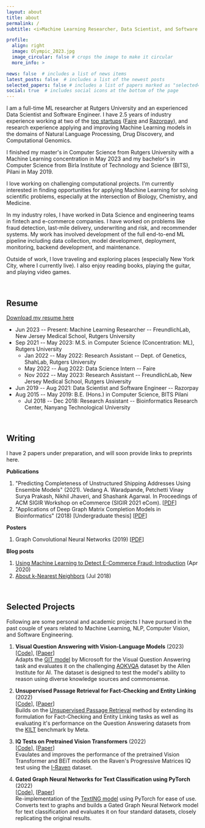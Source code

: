```yaml
---
layout: about
title: about
permalink: /
subtitle: <i>Machine Learning Researcher, Data Scientist, and Software Engineer</i>

profile:
  align: right
  image: Olympic_2023.jpg
  image_circular: false # crops the image to make it circular
  more_info: >

news: false  # includes a list of news items
latest_posts: false  # includes a list of the newest posts
selected_papers: false # includes a list of papers marked as "selected={true}"
social: true  # includes social icons at the bottom of the page
---
```


I am a full-time ML researcher at Rutgers University and an experienced Data Scientist
and Software Engineer. I have 2.5 years of industry experience
working at two of the [top startups](https://www.ycombinator.com/topcompanies)
([Faire](https://www.faire.com/) and [Razorpay](https://razorpay.com/)), and research experience 
applying and improving Machine Learning models in the domains of Natural Language Processing, 
Drug Discovery, and Computational Genomics.

I finished my master's in Computer Science from Rutgers University with a Machine Learning
concentration in May 2023 and my bachelor's in Computer Science from Birla Institute of Technology 
and Science (BITS), Pilani in May 2019.

I love working on challenging computational projects. I'm currently interested in finding
opportunities for applying Machine Learning for solving scientific problems, especially at 
the intersection of Biology, Chemistry, and Medicine.

In my industry roles, I have worked in Data Science and engineering teams in fintech and e-commerce 
companies. I have worked on problems like fraud detection, last-mile delivery, underwriting and risk, 
and recommender systems. My work has involved development of the full end-to-end ML pipeline 
including data collection, model development, deployment, monitoring, backend development, and 
maintenance. 

Outside of work, I love traveling and exploring places (especially New York City, 
where I currently live). I also enjoy reading books, playing the guitar, and playing video games.

<br>

## Resume

[Download my resume here](/assets/pdf/Vedang_Waradpande_PhD_CV.pdf)

- Jun 2023 -- Present: Machine Learning Researcher -- FreundlichLab, New Jersey Medical School, Rutgers University
- Sep 2021 -- May 2023: M.S. in Computer Science (Concentration: ML), Rutgers University
  - Jan 2022 -- May 2022: Research Assistant -- Dept. of Genetics, ShahLab, Rutgers University 
  - May 2022 -- Aug 2022: Data Science Intern -- Faire
  - Nov 2022 -- May 2023: Research Assistant -- FreundlichLab, New Jersey Medical School, Rutgers University 
- Jun 2019 -- Aug 2021: Data Scientist and Software Engineer -- Razorpay
- Aug 2015 -- May 2019: B.E. (Hons.) in Computer Science, BITS Pilani
  - Jul 2018 -- Dec 2018: Research Assistant -- Bioinformatics Research Center, Nanyang Technological University

<br>

## Writing

I have 2 papers under preparation, and will soon provide links to preprints here.

**Publications**
1. "Predicting Completeness of Unstructured Shipping Addresses Using Ensemble Models" (2021). Vedang A. Waradpande, Petchetti Vinay Surya Prakash, Nikhil Jhaveri, and Shashank Agarwal. In Proceedings of ACM SIGIR Workshop on eCommerce (SIGIR 2021 eCom). [[PDF](https://sigir-ecom.github.io/ecom21Papers/paper25.pdf)]
2. "Applications of Deep Graph Matrix Completion Models in Bioinformatics" (2018) [Undergraduate thesis] [[PDF](/assets/pdf/ug_thesis.pdf)]

**Posters**
1. Graph Convolutional Neural Networks (2019) [[PDF](/assets/pdf/gcn_poster.pdf)]

**Blog posts**
1. [Using Machine Learning to Detect E-Commerce Fraud: Introduction](/blog/index.html) (Apr 2020)
2. [About k-Nearest Neighbors](/blog/knn.html) (Jul 2018)

<br>

## Selected Projects

Following are some personal and academic projects I have pursued in the past couple of years related to Machine Learning, NLP, Computer Vision, and Software Engineering.

1. **Visual Question Answering with Vision-Language Models** (2023) \
  [[Code](https://github.com/VedangW/git-vqa)], [[Paper](/assets/pdf/git-vqa.pdf)] \
  Adapts the [GIT model](https://arxiv.org/abs/2205.14100) by Microsoft for the Visual Question Answering task and evaluates it on the challenging [AOKVQA](https://allenai.org/project/a-okvqa/home) dataset by the Allen Institute for AI. The dataset is designed to test the model's ability to reason using diverse knowledge sources and commonsense.

2. **Unsupervised Passage Retrieval for Fact-Checking and Entity Linking** (2022) \
  [[Code](https://github.com/VedangW/upr-kilt)], [[Paper](/assets/pdf/upr-kilt.pdf)] \
  Builds on the [Unsupervised Passage Retrieval](https://arxiv.org/pdf/2204.07496.pdf) method by extending its formulation for Fact-Checking and Entity Linking tasks as well as evaluating it's performance on the Question Answering datasets from the [KILT](https://ai.meta.com/tools/kilt/) benchmark by Meta.

3. **IQ Tests on Pretrained Vision Transformers** (2022) \
  [[Code](https://github.com/VedangW/abstract-visual-reasoning-vit)], [[Paper](/assets/pdf/abstract-visual-reasoning-vit.pdf)] \
  Evaulates and improves the performance of the pretrained Vision Transformer and BEiT models on the Raven's Progressive Matrices IQ test using the [I-Raven](https://github.com/husheng12345/SRAN) dataset.

4. **Gated Graph Neural Networks for Text Classification using PyTorch** (2022) \
  [[Code](https://github.com/VedangW/TextING-PyTorch)], [[Paper](/assets/pdf/texting-pytorch.pdf)] \
  Re-implementation of the [TextING model](https://arxiv.org/pdf/2004.13826.pdf) using PyTorch for ease of use. Converts text to graphs and builds a Gated Graph Neural Network model for text classification and evaluates it on four standard datasets, closely replicating the original results.

<br>

